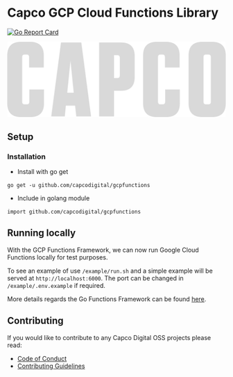 # Capco GCP Cloud Functions Library
[![Go Report Card](https://goreportcard.com/badge/github.com/OktaSecurityLabs/sgt)](https://goreportcard.com/report/github.com/capcodigital/gcpfunctions)

![Capco](https://github.com/capcodigital/.github/blob/master/assets/capco_logo.jpg)

## Setup

### Installation

* Install with go get

```
go get -u github.com/capcodigital/gcpfunctions
```
* Include in golang module

```
import github.com/capcodigital/gcpfunctions
```

## Running locally

With the GCP Functions Framework, we can now run Google Cloud Functions locally for test purposes.

To see an example of use `/example/run.sh` and a simple example will be served at `http://localhost:6000`.  The port can be changed in `/example/.env.example` if required.

More details regards the Go Functions Framework can be found [here](https://github.com/capcodigital/.github/blob/master/CODE_OF_CONDUCT.md).

## Contributing
 
If you would like to contribute to any Capco Digital OSS projects please read:
 
* [Code of Conduct](https://github.com/capcodigital/.github/blob/master/CODE_OF_CONDUCT.md)
* [Contributing Guidelines](https://github.com/capcodigital/.github/blob/master/CONTRIBUTING.md)